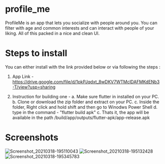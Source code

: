 # profile_me

ProfileMe is an app that lets you socialize with people around you. You can filter with age and common interests and can interact with people of your liking. All of this packed in a nice and clean UI.

# Steps to install

You can either install with the link provided below or via following the steps :

1. App Link - https://drive.google.com/file/d/1pkPJqdxt_8wDKV7WTMclDAFMKdENb3-T/view?usp=sharing

2. Instruction for building one -
   a. Make sure flutter in installed on your PC.
   b. Clone or download the zip folder and extract on your PC.
   c. Inside the folder, Right click and hold shift and then go to Winodws Power Shell
   d. type in the command - "flutter build apk"
   c. Thats it, the app will be available in the path <Your Flutter project>/build/app/outputs/flutter-apk/app-release.apk
  
 
# Screenshots

![Screenshot_20210318-195110043](https://user-images.githubusercontent.com/29004325/111645935-36d59080-8827-11eb-891b-4b21b2a197eb.jpg)
![Screenshot_20210318-195132428](https://user-images.githubusercontent.com/29004325/111646220-77350e80-8827-11eb-9f65-3d36e7179095.jpg)
![Screenshot_20210318-195345783](https://user-images.githubusercontent.com/29004325/111646326-8e73fc00-8827-11eb-82b5-fb7abcb4ba21.jpg)




